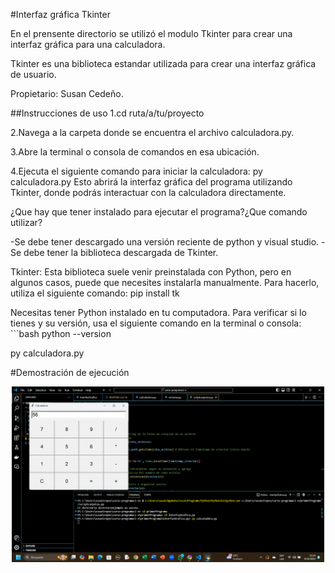#Interfaz gráfica Tkinter

En el prensente directorio se utilizó el modulo Tkinter para crear una interfaz gráfica para una calculadora.

Tkinter es una biblioteca estandar utilizada para crear una interfaz gráfica de usuario.

Propietario: Susan Cedeño.

##Instrucciones de uso
1.cd ruta/a/tu/proyecto

2.Navega a la carpeta donde se encuentra el archivo calculadora.py.

3.Abre la terminal o consola de comandos en esa ubicación.

4.Ejecuta el siguiente comando para iniciar la calculadora: py calculadora.py
Esto abrirá la interfaz gráfica del programa utilizando Tkinter, donde podrás interactuar con la calculadora directamente.

¿Que hay que tener instalado para ejecutar el programa?¿Que comando utilizar?

-Se debe tener descargado una versión reciente de python y visual studio.
-Se debe tener la biblioteca descargada de Tkinter.

Tkinter: Esta biblioteca suele venir preinstalada con Python, pero en algunos casos, puede que necesites instalarla manualmente. Para hacerlo, utiliza el siguiente comando: pip install tk

Necesitas tener Python instalado en tu computadora. Para verificar si lo tienes y su versión, usa el siguiente comando en la terminal o consola:  ```bash
   python --version

py calculadora.py

#Demostración de ejecución
<p align="center">
  <img width="500" src="./Images/image.png">
</p>
